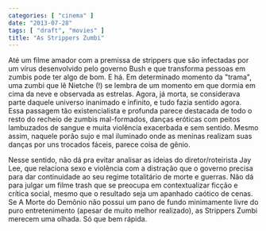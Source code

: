 ```yaml
---
categories: [ "cinema" ]
date: "2013-07-28"
tags: [ "draft", "movies" ]
title: "As Strippers Zumbi"
---
```

Até um filme amador com a premissa de strippers que são infectadas
por um vírus desenvolvido pelo governo Bush e que transforma pessoas em
zumbis pode ter algo de bom. E há. Em determinado momento da "trama", uma
zumbi que lê Nietche (!) se lembra de um momento em que dormia em cima
da neve e observada as estrelas. Agora, já morta, se considerava parte
daquele universo inanimado e infinito, e tudo fazia sentido agora. Essa
passagem tão existencialista e profunda parece destacada de todo o
resto do recheio de zumbis mal-formados, danças eróticas com peitos
lambuzados de sangue e muita violência exacerbada e sem sentido. Mesmo
assim, naquele porão sujo e mal iluminado onde as meninas realizam suas
danças por uns trocados fáceis, parece coisa de gênio.

Nesse sentido, não dá pra evitar analisar as ideias do
diretor/roteirista Jay Lee, que relaciona sexo e violência com a
distração que o governo precisa para dar continuidade ao seu regime
totalitário de morte e guerras. Não dá para julgar um filme trash
que se preocupa em contextualizar ficção e crítica social, mesmo que
o resultado seja um apanhado caótico de cenas. Se A Morte do Demônio
não possui um pano de fundo minimamente livre do puro entretenimento
(apesar de muito melhor realizado), as Strippers Zumbi merecem uma
olhada. Só que bem rápida.


